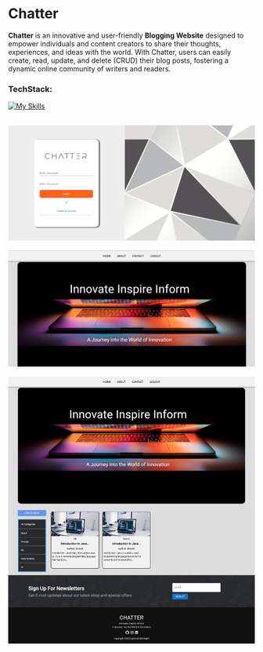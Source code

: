 # Chatter

**Chatter** is an innovative and user-friendly **Blogging Website** designed to empower individuals and content creators to share their thoughts, experiences, and ideas with the world. With Chatter, users can easily create, read, update, and delete (CRUD) their blog posts, fostering a dynamic online community of writers and readers.

<h3>TechStack:</h3>

[![My Skills](https://skillicons.dev/icons?i=js,html,css,react,mongodb)](https://skillicons.dev)

<br/>
<img src="./img/page1.png" alt="page1" />
<br/>

<br/>
<img src="./img/page3.png" alt="page3" />
<br/>

<br/>
<img src="./img/page2.png" alt="page2" />
<br/>
